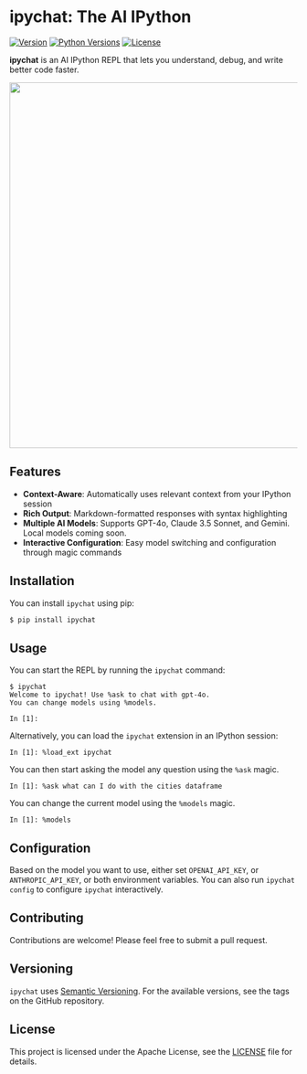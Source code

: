 # ipychat: The AI IPython

[![Version](https://img.shields.io/pypi/v/ipychat.svg)](https://pypi.org/project/ipychat/) [![Python Versions](https://img.shields.io/pypi/pyversions/ipychat.svg)](https://pypi.org/project/ipychat/) [![License](https://img.shields.io/pypi/l/ipychat.svg)](https://pypi.org/project/ipychat/)

**ipychat** is an AI IPython REPL that lets you understand, debug, and write better code faster.

<p align="center">
   <img src="https://raw.githubusercontent.com/vinayak-mehta/ipychat/refs/heads/main/demo.gif" width="640">
</p>

## Features

- **Context-Aware**: Automatically uses relevant context from your IPython session
- **Rich Output**: Markdown-formatted responses with syntax highlighting
- **Multiple AI Models**: Supports GPT-4o, Claude 3.5 Sonnet, and Gemini. Local models coming soon.
- **Interactive Configuration**: Easy model switching and configuration through magic commands

## Installation

You can install `ipychat` using pip:

```python
$ pip install ipychat
```

## Usage

You can start the REPL by running the `ipychat` command:

```
$ ipychat
Welcome to ipychat! Use %ask to chat with gpt-4o.
You can change models using %models.

In [1]:
```

Alternatively, you can load the `ipychat` extension in an IPython session:

```
In [1]: %load_ext ipychat
```

You can then start asking the model any question using the `%ask` magic.

```
In [1]: %ask what can I do with the cities dataframe
```

You can change the current model using the `%models` magic.

```
In [1]: %models
```

## Configuration

Based on the model you want to use, either set `OPENAI_API_KEY`, or `ANTHROPIC_API_KEY`, or both environment variables. You can also run `ipychat config` to configure `ipychat` interactively.

## Contributing

Contributions are welcome! Please feel free to submit a pull request.

## Versioning

`ipychat` uses [Semantic Versioning](https://semver.org/). For the available versions, see the tags on the GitHub repository.

## License

This project is licensed under the Apache License, see the [LICENSE](https://github.com/vinayak-mehta/ipychat/blob/master/LICENSE) file for details.
